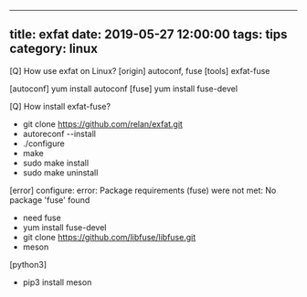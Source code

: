 
---
title: exfat
date: 2019-05-27 12:00:00
tags: tips
category: linux
---

[Q] How use exfat on Linux?
[origin] autoconf, fuse
[tools] exfat-fuse

[autoconf] yum install autoconf
[fuse] yum install fuse-devel

[Q] How install exfat-fuse?
- git clone https://github.com/relan/exfat.git
- autoreconf --install
- ./configure
- make
- sudo make install
- sudo make uninstall

[error] configure: error: Package requirements (fuse) were not met:
No package 'fuse' found
- need fuse
- yum install fuse-devel
- git clone https://github.com/libfuse/libfuse.git
- meson

[python3] 
- pip3 install meson
